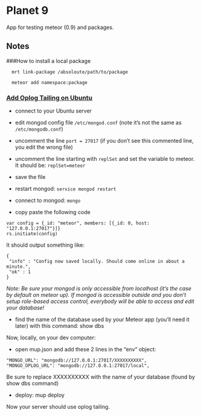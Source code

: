 Planet 9
========

App for testing meteor (0.9) and packages.


## Notes

###How to install a local package

```
  mrt link-package /absoloute/path/to/package
  
  meteor add namespace:package

```

### [Add Oplog Tailing on Ubuntu](https://medium.com/meteor-secret/adding-oplog-tailing-with-meteor-up-mup-and-ubuntu-efa644f397e9)

* connect to your Ubuntu server

* edit mongod config file `/etc/mongod.conf` (note it’s not the same as `/etc/mongodb.conf`)

* uncomment the line `port = 27017` (if you don’t see this commented line, you edit the wrong file)

* uncomment the line starting with `replSet` and set the variable to meteor. It should be: `replSet=meteor`

* save the file

* restart mongod: `service mongod restart`

* connect to mongod: `mongo`

* copy paste the following code
```
var config = {_id: "meteor", members: [{_id: 0, host: "127.0.0.1:27017"}]}
rs.initiate(config)
```
It should output something like:
```
{
 "info" : "Config now saved locally. Should come online in about a minute.",
 "ok" : 1
}
```
*Note: Be sure your mongod is only accessible from localhost (it’s the case by default on meteor up). If mongod is accessible outside and you don’t setup role-based access control, everybody will be able to access and edit your database!*

* find the name of the database used by your Meteor app (you’ll need it later) with this command: show dbs

Now, locally, on your dev computer:

* open mup.json and add these 2 lines in the “env” object:
```
"MONGO_URL": "mongodb://127.0.0.1:27017/XXXXXXXXXX",
"MONGO_OPLOG_URL": "mongodb://127.0.0.1:27017/local",
```

Be sure to replace XXXXXXXXXX with the name of your database (found by show dbs command)

* deploy: mup deploy

Now your server should use oplog tailing.


